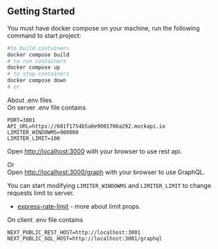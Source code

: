 ## Getting Started

You must have docker compose on your machine, run the following command to start project:

```bash
#to build containers
docker compose build
# to run containers
docker compose up
# to stop containers
docker compose down
# or
```

About .env files\
On server .env file contains
```
PORT=3001
API_URL=https://601f1754b5a0e9001706a292.mockapi.io
LIMITER_WINDOWMS=900000
LIMITER_LIMIT=100
```

Open [http://localhost:3000](http://localhost:3000) with your browser to use rest api.

Or\
Open [http://localhost:3000/graph](http://localhost:3000) with your browser to use GraphQL.

You can start modifying `LIMITER_WINDOWMS` and `LIMITER_LIMIT` to change requests limit to server.

- [express-rate-limit](https://github.com/express-rate-limit/express-rate-limit) - more about limit props.

On client .env file contains
```
NEXT_PUBLIC_REST_HOST=http://localhost:3001
NEXT_PUBLIC_GQL_HOST=http://localhost:3001/graphql
```
